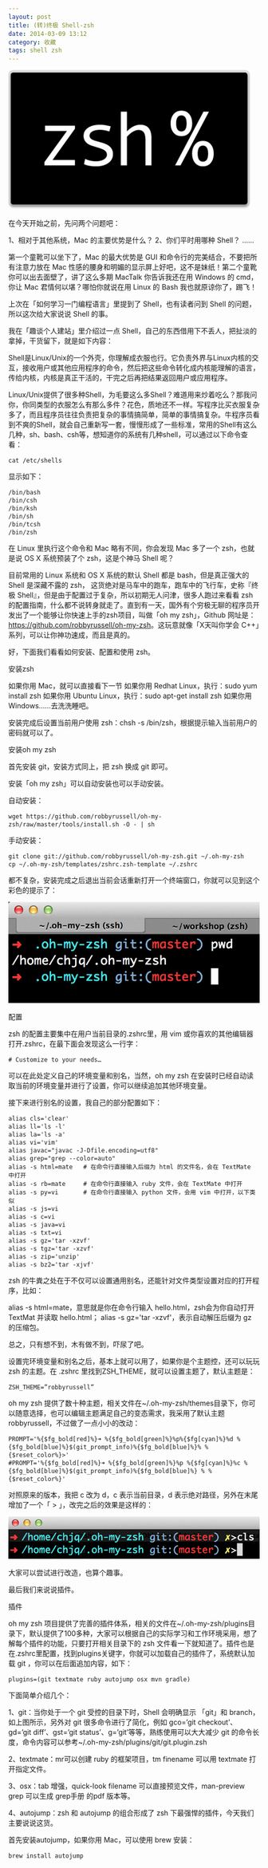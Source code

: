 ```yaml
---
layout: post
title: (转)终极 Shell-zsh
date: 2014-03-09 13:12
category: 收藏
tags: shell zsh
---
```



![zsh1](/static/uploads/2014/03/zsh1.png)

在今天开始之前，先问两个问题吧：

1、相对于其他系统，Mac 的主要优势是什么？
2、你们平时用哪种 Shell？ ……

第一个童靴可以坐下了，Mac 的最大优势是 GUI 和命令行的完美结合，不要把所有注意力放在 Mac 性感的腰身和明媚的显示屏上好吧，这不是妹纸！第二个童靴你可以出去面壁了，讲了这么多期 MacTalk 你告诉我还在用 Windows 的 cmd， 你让 Mac 君情何以堪？哪怕你就说在用 Linux 的 Bash 我也就原谅你了，踢飞！

上次在「如何学习一门编程语言」里提到了 Shell，也有读者问到 Shell 的问题，所以这次给大家说说 Shell 的事。

我在「趣谈个人建站」里介绍过一点 Shell，自己的东西借用下不丢人，把扯淡的拿掉，干货留下，就是如下内容：

Shell是Linux/Unix的一个外壳，你理解成衣服也行。它负责外界与Linux内核的交互，接收用户或其他应用程序的命令，然后把这些命令转化成内核能理解的语言，传给内核，内核是真正干活的，干完之后再把结果返回用户或应用程序。

Linux/Unix提供了很多种Shell，为毛要这么多Shell？难道用来炒着吃么？那我问你，你同类型的衣服怎么有那么多件？花色，质地还不一样。写程序比买衣服复杂多了，而且程序员往往负责把复杂的事情搞简单，简单的事情搞复杂。牛程序员看到不爽的Shell，就会自己重新写一套，慢慢形成了一些标准，常用的Shell有这么几种，sh、bash、csh等，想知道你的系统有几种shell，可以通过以下命令查看：


    cat /etc/shells


显示如下：


    /bin/bash
    /bin/csh
    /bin/ksh
    /bin/sh
    /bin/tcsh
    /bin/zsh


在 Linux 里执行这个命令和 Mac 略有不同，你会发现 Mac 多了一个 zsh，也就是说 OS X 系统预装了个 zsh，这是个神马 Shell 呢？

目前常用的 Linux 系统和 OS X 系统的默认 Shell 都是 bash，但是真正强大的 Shell 是深藏不露的 zsh， 这货绝对是马车中的跑车，跑车中的飞行车，史称『终极 Shell』，但是由于配置过于复杂，所以初期无人问津，很多人跑过来看看 zsh 的配置指南，什么都不说转身就走了。直到有一天，国外有个穷极无聊的程序员开发出了一个能够让你快速上手的zsh项目，叫做「oh my zsh」，Github 网址是：<https://github.com/robbyrussell/oh-my-zsh>。这玩意就像「X天叫你学会 C++」系列，可以让你神功速成，而且是真的。

好，下面我们看看如何安装、配置和使用 zsh。

安装zsh

如果你用 Mac，就可以直接看下一节 如果你用 Redhat Linux，执行：sudo yum install zsh 如果你用 Ubuntu Linux，执行：sudo apt-get install zsh 如果你用 Windows……去洗洗睡吧。

安装完成后设置当前用户使用 zsh：chsh -s /bin/zsh，根据提示输入当前用户的密码就可以了。

安装oh my zsh

首先安装 git，安装方式同上，把 zsh 换成 git 即可。

安装「oh my zsh」可以自动安装也可以手动安装。

自动安装：


    wget https://github.com/robbyrussell/oh-my-zsh/raw/master/tools/install.sh -O - | sh


手动安装：


    git clone git://github.com/robbyrussell/oh-my-zsh.git ~/.oh-my-zsh
    cp ~/.oh-my-zsh/templates/zshrc.zsh-template ~/.zshrc


都不复杂，安装完成之后退出当前会话重新打开一个终端窗口，你就可以见到这个彩色的提示了：

![zsh11](/static/uploads/2014/03/zsh11.png)

配置

zsh 的配置主要集中在用户当前目录的.zshrc里，用 vim 或你喜欢的其他编辑器打开.zshrc，在最下面会发现这么一行字：


    # Customize to your needs…


可以在此处定义自己的环境变量和别名，当然，oh my zsh 在安装时已经自动读取当前的环境变量并进行了设置，你可以继续追加其他环境变量。

接下来进行别名的设置，我自己的部分配置如下：


    alias cls='clear'
    alias ll='ls -l'
    alias la='ls -a'
    alias vi='vim'
    alias javac="javac -J-Dfile.encoding=utf8"
    alias grep="grep --color=auto"
    alias -s html=mate   # 在命令行直接输入后缀为 html 的文件名，会在 TextMate 中打开
    alias -s rb=mate     # 在命令行直接输入 ruby 文件，会在 TextMate 中打开
    alias -s py=vi       # 在命令行直接输入 python 文件，会用 vim 中打开，以下类似
    alias -s js=vi
    alias -s c=vi
    alias -s java=vi
    alias -s txt=vi
    alias -s gz='tar -xzvf'
    alias -s tgz='tar -xzvf'
    alias -s zip='unzip'
    alias -s bz2='tar -xjvf'


zsh 的牛粪之处在于不仅可以设置通用别名，还能针对文件类型设置对应的打开程序，比如：

alias -s html=mate，意思就是你在命令行输入 hello.html，zsh会为你自动打开 TextMat 并读取 hello.html； alias -s gz='tar -xzvf'，表示自动解压后缀为 gz 的压缩包。

总之，只有想不到，木有做不到，吓尿了吧。

设置完环境变量和别名之后，基本上就可以用了，如果你是个主题控，还可以玩玩 zsh 的主题。在 .zshrc 里找到ZSH_THEME，就可以设置主题了，默认主题是：


    ZSH_THEME=”robbyrussell”


oh my zsh 提供了数十种主题，相关文件在~/.oh-my-zsh/themes目录下，你可以随意选择，也可以编辑主题满足自己的变态需求，我采用了默认主题robbyrussell，不过做了一点小小的改动：


    PROMPT='%{$fg_bold[red]%}➜ %{$fg_bold[green]%}%p%{$fg[cyan]%}%d %{$fg_bold[blue]%}$(git_prompt_info)%{$fg_bold[blue]%}% %{$reset_color%}>'
    #PROMPT='%{$fg_bold[red]%}➜ %{$fg_bold[green]%}%p %{$fg[cyan]%}%c %{$fg_bold[blue]%}$(git_prompt_info)%{$fg_bold[blue]%} % %{$reset_color%}'


对照原来的版本，我把 c 改为 d，c 表示当前目录，d 表示绝对路径，另外在末尾增加了一个「 > 」，改完之后的效果是这样的：

![zsh2](/static/uploads/2014/03/zsh2.png)

大家可以尝试进行改造，也算个趣事。

最后我们来说说插件。

插件

oh my zsh 项目提供了完善的插件体系，相关的文件在~/.oh-my-zsh/plugins目录下，默认提供了100多种，大家可以根据自己的实际学习和工作环境采用，想了解每个插件的功能，只要打开相关目录下的 zsh 文件看一下就知道了。插件也是在.zshrc里配置，找到plugins关键字，你就可以加载自己的插件了，系统默认加载 git ，你可以在后面追加内容，如下：


    plugins=(git textmate ruby autojump osx mvn gradle)


下面简单介绍几个：

1、git：当你处于一个 git 受控的目录下时，Shell 会明确显示 「git」和 branch，如上图所示，另外对 git 很多命令进行了简化，例如 gco=’git checkout’、gd=’git diff’、gst=’git status’、g=’git’等等，熟练使用可以大大减少 git 的命令长度，命令内容可以参考~/.oh-my-zsh/plugins/git/git.plugin.zsh

2、textmate：mr可以创建 ruby 的框架项目，tm finename 可以用 textmate 打开指定文件。

3、osx：tab 增强，quick-look filename 可以直接预览文件，man-preview grep 可以生成 grep手册 的pdf 版本等。

4、autojump：zsh 和 autojump 的组合形成了 zsh 下最强悍的插件，今天我们主要说说这货。

首先安装autojump，如果你用 Mac，可以使用 brew 安装：


    brew install autojump
